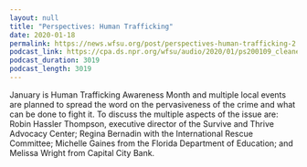 ```yaml
---
layout: null
title: "Perspectives: Human Trafficking"
date: 2020-01-18
permalink: https://news.wfsu.org/post/perspectives-human-trafficking-2
podcast_link: https://cpa.ds.npr.org/wfsu/audio/2020/01/ps200109_cleaned.mp3
podcast_duration: 3019
podcast_length: 3019
---
```

January is Human Trafficking Awareness Month and multiple local events are planned to spread the word on the pervasiveness of the crime and what can be done to fight it. To discuss the multiple aspects of the issue are: Robin Hassler Thompson, executive director of the Survive and Thrive Advocacy Center; Regina Bernadin with the International Rescue Committee; Michelle Gaines from the Florida Department of Education; and Melissa Wright from Capital City Bank.